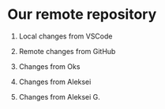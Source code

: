 # Our remote repository

1. Local changes from VSCode

2. Remote changes from GitHub

3. Changes from Oks

4. Changes from Aleksei

5. Changes from Aleksei G.